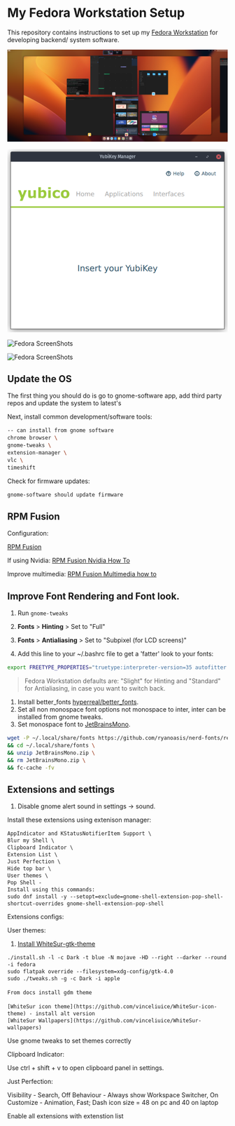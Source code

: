 # My Fedora Workstation Setup

This repository contains instructions to set up my [Fedora Workstation](https://fedoraproject.org/) for developing backend/ system software.

![Fedora shot](images/Screenshot1.png "Fedora shot")

![Fedora ScreenShots](images/Screenshot02.png "Fedora ScreenShots")


![Fedora ScreenShots]("images/Screenshot03.png")

![Fedora ScreenShots]("images/Screenshot04.png")


## Update the OS

The first thing you should do is go to gnome-software app, add third party repos and update the system to latest's

Next, install common development/software tools:

```bash
-- can install from gnome software
chrome browser \
gnome-tweaks \
extension-manager \
vlc \ 
timeshift
```

Check for firmware updates:

```bash
gnome-software should update firmware
```

## RPM Fusion

Configuration:

[RPM Fusion](https://rpmfusion.org/Configuration)

If using Nvidia:
[RPM Fusion Nvidia How To](https://rpmfusion.org/Howto/NVIDIA?highlight=%28%5CbCategoryHowto%5Cb%29#About_this_Howto)

Improve multimedia:
[RPM Fusion Multimedia how to](https://rpmfusion.org/Howto/Multimedia?highlight=%28%5CbCategoryHowto%5Cb%29)


## Improve Font Rendering and Font look.

1. Run `gnome-tweaks`
1. **Fonts** > **Hinting** > Set to "Full"
1. **Fonts** > **Antialiasing** > Set to "Subpixel (for LCD screens)"

2. Add this line to your ~/.bashrc file to get a 'fatter' look to your fonts:

```bash
export FREETYPE_PROPERTIES="truetype:interpreter-version=35 autofitter:no-stem-darkening=0 cff:no-stem-darkining=0"
```

> Fedora Workstation defaults are: "Slight" for Hinting and "Standard" for Antialiasing, in case you want to switch back.

1. Install better_fonts
   [hyperreal/better_fonts](https://copr.fedorainfracloud.org/coprs/hyperreal/better_fonts/).
2. Set all non monospace font options not monospace to inter, inter can be installed from gnome tweaks.
3. Set monospace font to [JetBrainsMono](https://www.jetbrains.com/lp/mono/).
```bash
wget -P ~/.local/share/fonts https://github.com/ryanoasis/nerd-fonts/releases/download/v3.0.2/JetBrainsMono.zip \
&& cd ~/.local/share/fonts \
&& unzip JetBrainsMono.zip \
&& rm JetBrainsMono.zip \
&& fc-cache -fv
```

## Extensions and settings
1. Disable gnome alert sound in settings -> sound.

Install these extensions using extenison manager:
```
AppIndicator and KStatusNotifierItem Support \
Blur my Shell \
Clipboard Indicator \
Extension List \
Just Perfection \
Hide top bar \
User themes \
Pop Shell - 
Install using this commands:
sudo dnf install -y --setopt=exclude=gnome-shell-extension-pop-shell-shortcut-overrides gnome-shell-extension-pop-shell

```
Extensions configs:

User themes:


1. [Install WhiteSur-gtk-theme](https://github.com/vinceliuice/WhiteSur-gtk-theme)
```
./install.sh -l -c Dark -t blue -N mojave -HD --right --darker --round -i fedora
sudo flatpak override --filesystem=xdg-config/gtk-4.0
sudo ./tweaks.sh -g -c Dark -i apple

From docs install gdm theme

[WhiteSur icon theme](https://github.com/vinceliuice/WhiteSur-icon-theme) - install alt version
[WhiteSur Wallpapers](https://github.com/vinceliuice/WhiteSur-wallpapers)

```


Use gnome tweaks to set themes correctly


Clipboard Indicator:

Use ctrl + shift + v to open clipboard panel in settings.

Just Perfection:

Visibility - Search, Off
Behaviour -  Always show Workspace Switcher, On
Customize - Animation, Fast; Dash icon size = 48 on pc and 40 on laptop

Enable all extensions with extenstion list


